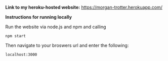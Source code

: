 **Link to my heroku-hosted website:** https://morgan-trotter.herokuapp.com/



**Instructions for running locally**

Run the website via node.js and npm and calling

    npm start
    
Then navigate to your broswers url and enter the following:

    localhost:3000

